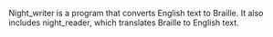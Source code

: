 Night_writer is a program that converts English text to Braille. It also includes night_reader, which translates Braille to English text.
